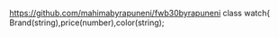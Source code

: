  https://github.com/mahimabyrapuneni/fwb30byrapuneni 
 class watch{ Brand(string),price(number),color(string);